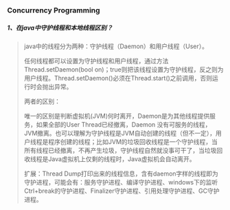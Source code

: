 ### Concurrency Programming

##### 1、在java中守护线程和本地线程区别？

>java中的线程分为两种：守护线程（Daemon）和用户线程（User）。
>
>任何线程都可以设置为守护线程和用户线程，通过方法Thread.setDaemon(bool on)；true则把该线程设置为守护线程，反之则为用户线程。Thread.setDaemon()必须在Thread.start()之前调用，否则运行时会抛出异常。
>
>两者的区别：
>
>唯一的区别是判断虚拟机(JVM)何时离开，Daemon是为其他线程提供服务，如果全部的User Thread已经撤离，Daemon 没有可服务的线程，JVM撤离。也可以理解为守护线程是JVM自动创建的线程（但不一定），用户线程是程序创建的线程；比如JVM的垃圾回收线程是一个守护线程，当所有线程已经撤离，不再产生垃圾，守护线程自然就没事可干了，当垃圾回收线程是Java虚拟机上仅剩的线程时，Java虚拟机会自动离开。
>
>扩展：Thread Dump打印出来的线程信息，含有daemon字样的线程即为守护进程，可能会有：服务守护进程、编译守护进程、windows下的监听Ctrl+break的守护进程、Finalizer守护进程、引用处理守护进程、GC守护进程。

